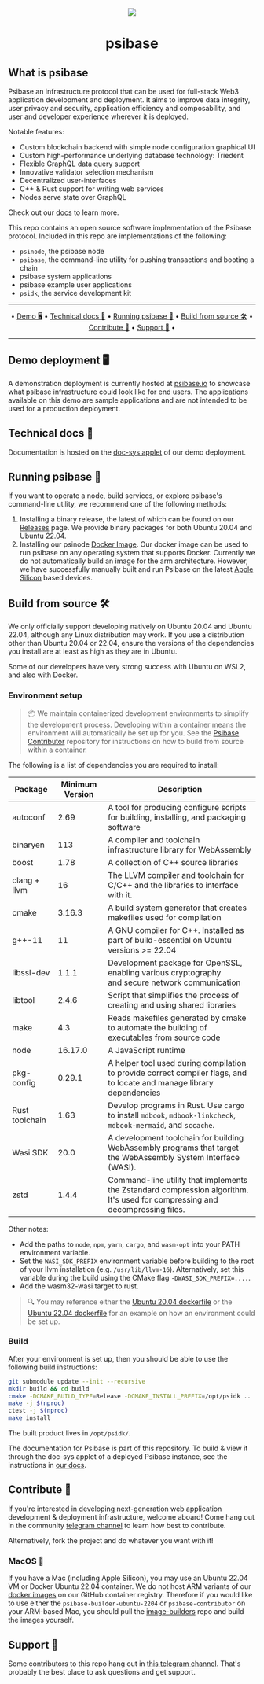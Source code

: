 <div align="center">
  <img src="https://about.psibase.io/assets/logo-psibase-green.0714b8ee.svg" />
</div>
<h1 align="center">
  psibase
</h1>

## What is psibase

Psibase an infrastructure protocol that can be used for full-stack Web3 application development and deployment. It aims to improve data integrity, user privacy and security, application efficiency and composability, and user and developer experience wherever it is deployed.

Notable features:
* Custom blockchain backend with simple node configuration graphical UI
* Custom high-performance underlying database technology: Triedent
* Flexible GraphQL data query support
* Innovative validator selection mechanism
* Decentralized user-interfaces
* C++ & Rust support for writing web services
* Nodes serve state over GraphQL 

Check out our [docs](https://doc-sys.psibase.io/) to learn more.

This repo contains an open source software implementation of the Psibase protocol. Included in this repo are implementations of the following:

- `psinode`, the psibase node
- `psibase`, the command-line utility for pushing transactions and booting a chain
- psibase system applications 
- psibase example user applications
- `psidk`, the service development kit

-------

<p align="center">
    &bull;
    <a href="#demo-deployment-%EF%B8%8F">Demo 🖥️</a> &bull;
    <a href="#technical-docs">Technical docs 📓</a> &bull;
    <a href="#running-psibase">Running psibase 🚀</a> &bull;
    <a href="#build-from-source">Build from source 🛠️</a> &bull;
    <a href="#contribute-">Contribute 🧬</a> &bull;
    <a href="#support">Support 📱</a> &bull;
</p>

-------

## Demo deployment 🖥️

A demonstration deployment is currently hosted at [psibase.io](https://psibase.io) to showcase what psibase infrastructure could look like for end users. The applications available on this demo are sample applications and are not intended to be used for a production deployment.

## Technical docs 📓

Documentation is hosted on the [doc-sys applet](https://doc-sys.psibase.io/) of our demo deployment.

## Running psibase 🚀

If you want to operate a node, build services, or explore psibase's command-line utility, we recommend one of the following methods:
1. Installing a binary release, the latest of which can be found on our [Releases](https://github.com/gofractally/psibase/releases) page. We provide binary packages for both Ubuntu 20.04 and Ubuntu 22.04.
2. Installing our psinode [Docker Image](https://github.com/gofractally/psinode-docker-image/pkgs/container/psinode). Our docker image can be used to run psibase on any operating system that supports Docker. Currently we do not automatically build an image for the arm architecture. However, we have successfully manually built and run Psibase on the latest [Apple Silicon](https://support.apple.com/en-us/HT211814) based devices. 


## Build from source 🛠️

We only officially support developing natively on Ubuntu 20.04 and Ubuntu 22.04, although any Linux distribution may work. If you use a distribution other than Ubuntu 20.04 or 22.04, ensure the versions of the dependencies you install are at least as high as they are in Ubuntu.

Some of our developers have very strong success with Ubuntu on WSL2, and also with Docker.

### Environment setup

> 📦 We maintain containerized development environments to simplify the development process. Developing within a container means the environment will automatically be set up for you. See the [Psibase Contributor](https://github.com/gofractally/psibase-contributor) repository for instructions on how to build from source within a container.

The following is a list of dependencies you are required to install:

| Package                    | Minimum Version | Description                                                                                                                         |
| -------------------------- | --------------- | ----------------------------------------------------------------------------------------------------------------------------------- |
| autoconf                   | 2.69            | A tool for producing configure scripts for building, installing, and packaging software                                             |
| binaryen                   | 113             | A compiler and toolchain infrastructure library for WebAssembly                                                                     |
| boost                      | 1.78            | A collection of C++ source libraries                                                                                                |
| clang + llvm               | 16              | The LLVM compiler and toolchain for C/C++ and the libraries to interface with it.                                                   |
| cmake                      | 3.16.3          | A build system generator that creates makefiles used for compilation                                                                |
| g++-11                     | 11              | A GNU compiler for C++. Installed as part of build-essential on Ubuntu versions >= 22.04                                            |
| libssl-dev                 | 1.1.1           | Development package for OpenSSL, enabling various cryptography and secure network communication                                     |
| libtool                    | 2.4.6           | Script that simplifies the process of creating and using shared libraries                                                           |
| make                       | 4.3             | Reads makefiles generated by cmake to automate the building of executables from source code                                         |
| node                       | 16.17.0         | A JavaScript runtime                                                                                                                |
| pkg-config                 | 0.29.1          | A helper tool used during compilation to provide correct compiler flags, and to locate and manage library dependencies              |
| Rust toolchain             | 1.63            | Develop programs in Rust. Use `cargo` to install `mdbook`, `mdbook-linkcheck`, `mdbook-mermaid`, and `sccache`.                     |
| Wasi SDK                   | 20.0            | A development toolchain for building WebAssembly programs that target the WebAssembly System Interface (WASI).                      |
| zstd                       | 1.4.4           | Command-line utility that implements the Zstandard compression algorithm. It's used for compressing and decompressing files.        |

Other notes:
* Add the paths to `node`, `npm`, `yarn`, `cargo`, and `wasm-opt` into your PATH environment variable.
* Set the `WASI_SDK_PREFIX` environment variable before building to the root of your llvm installation (e.g. `/usr/lib/llvm-16`). Alternatively, set this variable during the build using the CMake flag `-DWASI_SDK_PREFIX=....`.
* Add the wasm32-wasi target to rust.

> 🔍 You may reference either the [Ubuntu 20.04 dockerfile](https://github.com/gofractally/image-builders/blob/main/docker/ubuntu-2004-builder.Dockerfile) or the [Ubuntu 22.04 dockerfile](https://github.com/gofractally/image-builders/blob/main/docker/ubuntu-2204-builder.Dockerfile) for an example on how an environment could be set up.

### Build

After your environment is set up, then you should be able to use the following build instructions:

```sh
git submodule update --init --recursive
mkdir build && cd build
cmake -DCMAKE_BUILD_TYPE=Release -DCMAKE_INSTALL_PREFIX=/opt/psidk ..
make -j $(nproc)
ctest -j $(nproc)
make install
```

The built product lives in `/opt/psidk/`.

The documentation for Psibase is part of this repository. To build & view it through the doc-sys applet of a deployed Psibase instance, see the instructions in [our docs](https://doc-sys.psibase.io/documentation.html).

## Contribute 🧬

If you're interested in developing next-generation web application development & deployment infrastructure, welcome aboard! Come hang out in the community [telegram channel](https://t.me/psibase_developers) to learn how best to contribute.

Alternatively, fork the project and do whatever you want with it!

### MacOS 🍏

If you have a Mac (including Apple Silicon), you may use an Ubuntu 22.04 VM or Docker Ubuntu 22.04 container. We do not host ARM variants of our [docker images](https://github.com/orgs/gofractally/packages?repo_name=image-builders) on our GitHub container registry. Therefore if you would like to use either the `psibase-builder-ubuntu-2204` or `psibase-contributor` on your ARM-based Mac, you should pull the [image-builders](https://github.com/gofractally/image-builders) repo and build the images yourself.

## Support 📱

Some contributors to this repo hang out in [this telegram channel](https://t.me/psibase_developers). That's probably the best place to ask questions and get support.
